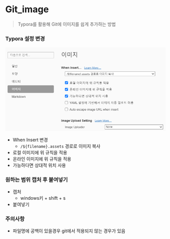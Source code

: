 # Git_image

> Typora를 활용해 Git에 이미지를 쉽게 추가하는 방법



### Typora 설정 변경

![image-20201229171429861](Git_image.assets/image-20201229171429861.png)

- When Insert 변경
  - `/${filename}.assets` 경로로 이미지 복사
- 로컬 이미지에 위 규칙을 적용 
- 온라인 이미지에 위 규칙을 적용
- 가능하다면 상대적 위치 사용



### 원하는 범위 캡처 후 붙여넣기

- 캡처
  - windows키 + shift + s
- 붙여넣기



### 주의사항 

- 파일명에 공백이 있을경우 git에서 적용되지 않는 경우가 있음